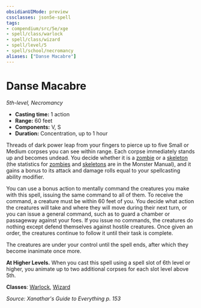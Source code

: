 ```yaml
---
obsidianUIMode: preview
cssclasses: json5e-spell
tags:
- compendium/src/5e/xge
- spell/class/warlock
- spell/class/wizard
- spell/level/5
- spell/school/necromancy
aliases: ["Danse Macabre"]
---
```

# Danse Macabre
*5th-level, Necromancy*  

- **Casting time:** 1 action
- **Range:** 60 feet
- **Components:** V, S
- **Duration:** Concentration, up to 1 hour

Threads of dark power leap from your fingers to pierce up to five Small or Medium corpses you can see within range. Each corpse immediately stands up and becomes undead. You decide whether it is a [zombie](5E2014官方资源/bestiary/undead/zombie.md) or a [skeleton](5E2014官方资源/bestiary/undead/skeleton.md) (the statistics for [zombies](5E2014官方资源/bestiary/undead/zombie.md) and [skeletons](5E2014官方资源/bestiary/undead/skeleton.md) are in the Monster Manual), and it gains a bonus to its attack and damage rolls equal to your spellcasting ability modifier.

You can use a bonus action to mentally command the creatures you make with this spell, issuing the same command to all of them. To receive the command, a creature must be within 60 feet of you. You decide what action the creatures will take and where they will move during their next turn, or you can issue a general command, such as to guard a chamber or passageway against your foes. If you issue no commands, the creatures do nothing except defend themselves against hostile creatures. Once given an order, the creatures continue to follow it until their task is complete.

The creatures are under your control until the spell ends, after which they become inanimate once more.

**At Higher Levels.** When you cast this spell using a spell slot of 6th level or higher, you animate up to two additional corpses for each slot level above 5th.

**Classes**: [Warlock](5E2014官方资源/classes/warlock.md), [Wizard](5E2014官方资源/classes/wizard.md)

*Source: Xanathar's Guide to Everything p. 153*